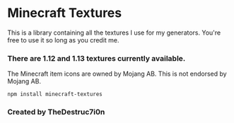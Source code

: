 # Minecraft Textures
This is a library containing all the textures I use for my generators. You're free to use it so long as you credit me.

### There are 1.12 and 1.13 textures currently available.

The Minecraft item icons are owned by Mojang AB.
This is not endorsed by Mojang AB.

`npm install minecraft-textures`

### Created by TheDestruc7i0n